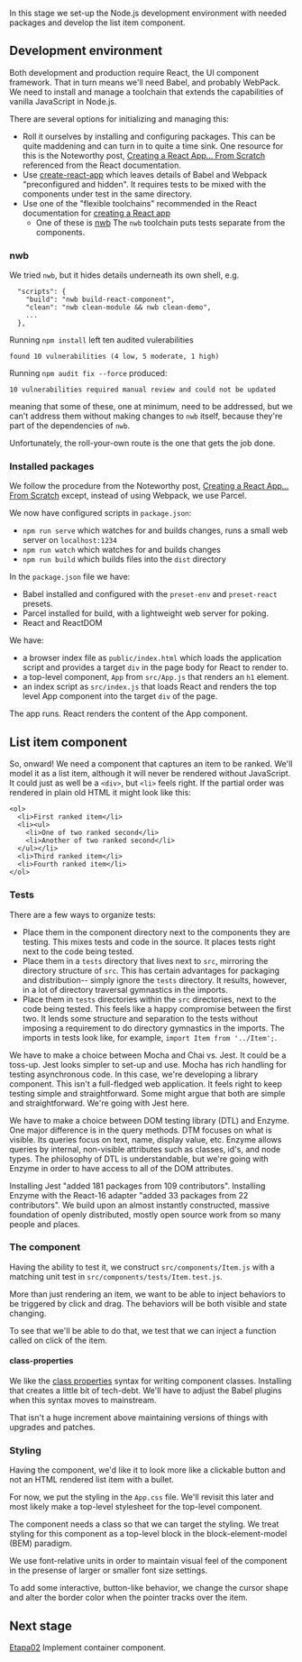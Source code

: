 In this stage we set-up the Node.js development environment with needed packages
and develop the list item component.

## Development environment

Both development and production require React, the UI component framework.
That in turn means we'll need Babel, and probably WebPack.
We need to install and manage a toolchain that extends the capabilities
of vanilla JavaScript in Node.js.

There are several options for initializing and managing this:
- Roll it ourselves by installing and configuring packages.
  This can be quite maddening and can turn in to quite a time sink.
  One resource for this is the Noteworthy post,
  [Creating a React App... From Scratch](https://blog.usejournal.com/creating-a-react-app-from-scratch-f3c693b84658)
  referenced from the React documentation.
- Use [create-react-app](https://github.com/facebook/create-react-app)
  which leaves details of Babel and Webpack "preconfigured and hidden".
  It requires tests to be mixed with the components under test in the
  same directory.
- Use one of the "flexible toolchains" recommended in the React documentation
  for [creating a React app](https://reactjs.org/docs/create-a-new-react-app.html#more-flexible-toolchains)
    - One of these is
      [nwb](https://github.com/insin/nwb/blob/master/docs/guides/ReactApps.md#developing-react-apps-with-nwb)
      The `nwb` toolchain puts tests separate from the components.

### nwb

We tried `nwb`, but it hides details underneath its own shell, e.g.
```
  "scripts": {
    "build": "nwb build-react-component",
    "clean": "nwb clean-module && nwb clean-demo",
    ...
  },
```

Running `npm install` left ten audited vulerabilities
```
found 10 vulnerabilities (4 low, 5 moderate, 1 high)
```

Running `npm audit fix --force` produced:
```
10 vulnerabilities required manual review and could not be updated
```
meaning that some of these, one at minimum, need to be addressed, but we can't
address them without making changes to `nwb` itself,
because they're part of the dependencies of `nwb`.

Unfortunately, the roll-your-own route is the one that gets the job done.

### Installed packages

We follow the procedure from the Noteworthy post,
[Creating a React App… From Scratch](https://blog.usejournal.com/creating-a-react-app-from-scratch-f3c693b84658)
except, instead of using Webpack, we use Parcel.

We now have configured scripts in `package.json`:
- `npm run serve` which watches for and builds changes, runs a small web
  server on `localhost:1234`
- `npm run watch` which watches for and builds changes
- `npm run build` which builds files into the `dist` directory

In the `package.json` file we have:
- Babel installed and configured with the
  `preset-env` and `preset-react` presets.
- Parcel installed for build, with a lightweight web server for poking.
- React and ReactDOM

We have:
- a browser index file as `public/index.html` which loads the
  application script and provides a target `div` in the page body for
  React to render to.
- a top-level component, `App` from `src/App.js` that renders
  an `h1` element.
- an index script as `src/index.js` that loads React and renders
  the top level App component into the target `div` of the page.

The app runs. React renders the content of the App component.

## List item component

So, onward! We need a component that captures an item to be ranked.
We'll model it as a list item, although it will never be rendered without
JavaScript. It could just as well be a `<div>`, but `<li>` feels right.
If the partial order was rendered in plain old HTML it might look like this:

```
<ol>
  <li>First ranked item</li>
  <li><ul>
    <li>One of two ranked second</li>
    <li>Another of two ranked second</li>
  </ul></li>
  <li>Third ranked item</li>
  <li>Fourth ranked item</li>
</ol>
```

### Tests

There are a few ways to organize tests:
- Place them in the component directory next to the components they are
testing. This mixes tests and code in the source. It places tests right
next to the code being tested.
- Place them in a `tests` directory that lives next to `src`, mirroring the
directory structure of `src`. This has certain advantages for packaging and
distribution-- simply ignore the `tests` directory. It results, however,
in a lot of directory traversal gymnastics in the imports.
- Place them in `tests` directories within the `src` directories, next to
the code being tested. This feels like a happy compromise between the first
two. It lends some structure and separation to the tests without imposing
a requirement to do directory gymnastics in the imports. The imports in
tests look like, for example, `import Item from '../Item';`.

We have to make a choice between Mocha and Chai vs. Jest. It could be a
toss-up. Jest looks simpler to set-up and use. Mocha has rich handling
for testing asynchronous code. In this case, we're developing a library
component. This isn't a full-fledged web application. It feels right to
keep testing simple and straightforward. Some might argue that both are
simple and straightforward. We're going with Jest here.

We have to make a choice between DOM testing library (DTL) and Enzyme.
One major difference is in the query methods. DTM focuses on what is visible.
Its queries focus on text, name, display value, etc. Enzyme allows queries
by internal, non-visible attributes such as classes, id's, and node types.
The philosophy of DTL is understandable, but we're going with Enzyme
in order to have access to all of the DOM attributes.

Installing Jest "added 181 packages from 109 contributors".
Installing Enzyme with the React-16 adapter
"added 33 packages from 22 contributors".
We build upon an almost instantly constructed, massive foundation of
openly distributed, mostly open source work from so many people and places.

### The component

Having the ability to test it, we construct `src/components/Item.js` with
a matching unit test in `src/components/tests/Item.test.js`.

More than just rendering an item, we want to be able to inject behaviors
to be triggered by click and drag. The behaviors will be both visible and
state changing.

To see that we'll be able to do that, we test that we can inject a function
called on click of the item.

#### class-properties

We like the
[class properties](https://babeljs.io/docs/en/babel-plugin-proposal-class-properties)
syntax for writing component classes.
Installing that creates a little bit of tech-debt. We'll have to adjust the
Babel plugins when this syntax moves to mainstream.

That isn't a huge increment above maintaining versions of things with
upgrades and patches.

### Styling

Having the component, we'd like it to look more like a clickable button
and not an HTML rendered list item with a bullet.

For now, we put the styling in the `App.css` file. We'll revisit this later
and most likely make a top-level stylesheet for the top-level component.

The component needs a class so that we can target the styling. We treat
styling for this component as a top-level block in the block-element-model
(BEM) paradigm.

We use font-relative units in order to maintain visual feel of the
component in the presense of larger or smaller font size settings.

To add some interactive, button-like behavior, we change the cursor shape
and alter the border color when the pointer tracks over the item.

## Next stage
[Etapa02](Etapa02.md) Implement container component.

